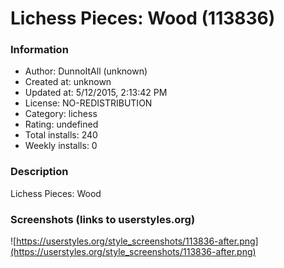# Lichess Pieces: Wood (113836)

### Information
- Author: DunnoItAll (unknown)
- Created at: unknown
- Updated at: 5/12/2015, 2:13:42 PM
- License: NO-REDISTRIBUTION
- Category: lichess
- Rating: undefined
- Total installs: 240
- Weekly installs: 0


### Description
Lichess Pieces: Wood


### Screenshots (links to userstyles.org)
![https://userstyles.org/style_screenshots/113836-after.png](https://userstyles.org/style_screenshots/113836-after.png)


